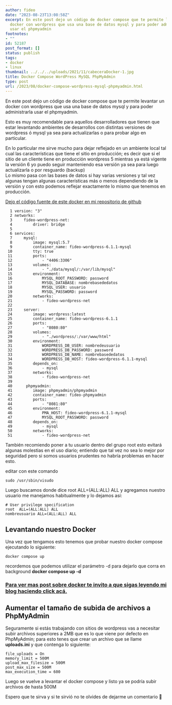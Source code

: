 ```yaml
---
author: fideo
date: "2023-08-23T13:08:58Z"
excerpt: En este post dejo un código de docker compose que te permite levantar un
  docker con wordpress que usa una base de datos mysql y para poder administrarla
  usar el phpmyadmin
footnotes:
- ""
id: 52187
post_format: []
status: publish
tags:
- docker
- linux
thumbnail: ../../../uploads/2021/11/cabeceraDocker-1.jpg
title: Docker Compose WordPress MySQL PhpMyAdmin
type: post
url: /2023/08/docker-compose-wordpress-mysql-phpmyadmin.html
---
```


En este post dejo un código de docker compose que te permite levantar un docker con wordpress que usa una base de datos mysql y para poder administrarla usar el phpmyadmin.

Esto es muy recomendable para aquellos desarrolladores que tienen que estar levantando ambientes de desarrollos con distintas versiones de wordpress ó mysql ya sea para actualizarlas o para probar algo en particular.

En lo particular me sirve mucho para dejar reflejado en un ambiente local tal cual las características que tiene el sitio en producción; es decir que si el sitio de un cliente tiene en producción wordpress 5 mientras ya está vigente la versión 6 yo puedo seguir manteniendo esa versión ya sea para luego actualizarla o por resguardo (backup)  
Lo mismo pasa con las bases de datos si hay varias versiones y tal vez algunas tengan algunas características más o menos dependiendo de la versión y con esto podemos reflejar exactamente lo mismo que tenemos en producción.

<a href="https://github.com/fideo/docker-compose-wordpress/" target="_blank">Dejo el código fuente de este docker en mi repositorio de github</a>

```
  1 version: "3"
  2 networks:
  3     fideo-wordpress-net:
  4         driver: bridge
  5  
  6 services:
  7     mysql:
  8         image: mysql:5.7
  9         container_name: fideo-wordpress-6.1.1-mysql
 10         tty: true
 11         ports:
 12             - "4406:3306"
 13         volumes:
 14             - "./data/mysql/:/var/lib/mysql"
 15         environment:
 16             MYSQL_ROOT_PASSWORD: password
 17             MYSQL_DATABASE: nombrebasededatos
 18             MYSQL_USER: usuario
 19             MYSQL_PASSWORD: password
 20         networks:
 21             - fideo-wordpress-net
 22  
 23     server:
 24         image: wordpress:latest
 25         container_name: fideo-wordpress-6.1.1
 26         ports:
 27             - "8080:80"
 28         volumes:
 29             - "./wordpress/:/var/www/html"
 30         environment:
 31             WORDPRESS_DB_USER: nombredeusuario
 32             WORDPRESS_DB_PASSWORD: password
 33             WORDPRESS_DB_NAME: nombrebasededatos
 34             WORDPRESS_DB_HOST: fideo-wordpress-6.1.1-mysql
 35         depends_on:
 36             - mysql
 37         networks:
 38             - fideo-wordpress-net
 39 
 40      phpmyadmin:
 41         image: phpmyadmin/phpmyadmin
 42         container_name: fideo-phpmyadmin
 43         ports:
 44             - "8081:80"
 45         environment:
 46             PMA_HOST: fideo-wordpress-6.1.1-mysql
 47             MYSQL_ROOT_PASSWORD: password
 48         depends_on:
 49             - mysql
 50         networks:
 51             - fideo-wordpress-net
```

También recomiendo poner a tu usuario dentro del grupo root esto evitará algunas molestias en el uso diario; entiendo que tal vez no sea lo mejor por seguridad pero si somos usuarios prudentes no habría problemas en hacer esto.

editar con este comando

```
sudo /usr/sbin/visudo
```

Luego buscamos donde dice root ALL=(ALL:ALL) ALL y agregamos nuestro usuario me manejamos habitualmente y lo dejamos así:

```
# User privilege specification 
root  ALL=(ALL:ALL) ALL 
nombreusuario ALL=(ALL:ALL) ALL
```

Levantando nuestro Docker
-------------------------

Una vez que tengamos esto tenemos que probar nuestro docker compose ejecutando lo siguiente:

```
docker compose up 
```

recordemos que podemos utilizar el parámetro -d para dejarlo que corra en background **docker compose up -d**

### [Para ver mas post sobre docker te invito a que sigas leyendo mi blog haciendo click acá.](/tags/#docker)

Aumentar el tamaño de subida de archivos a PhpMyAdmin
-----------------------------------------------------

Seguramente si estás trabajando con sitios de wordpress vas a necesitar subir archivos superiores a 2MB que es lo que viene por defecto en PhpMyAdmin; para esto tenes que crear un archivo que se llame **uploads.ini** y que contenga lo siguiente:

```
file_uploads = On
memory_limit = 500M
upload_max_filesize = 500M
post_max_size = 500M
max_execution_time = 600
```

Luego se vuelve a levantar el docker compose y listo ya se podría subir archivos de hasta 500M

Espero que te sirva y si te sirvió no te olvides de dejarme un comentario 🙂
